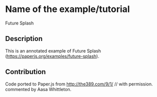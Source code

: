 # Name of the example/tutorial
Future Splash

## Description
This is an annotated example of Future Splash (https://paperjs.org/examples/future-splash). 

## Contribution
Code ported to Paper.js from http://the389.com/9/1/
// with permission.
commented by Aasa Whittleton.